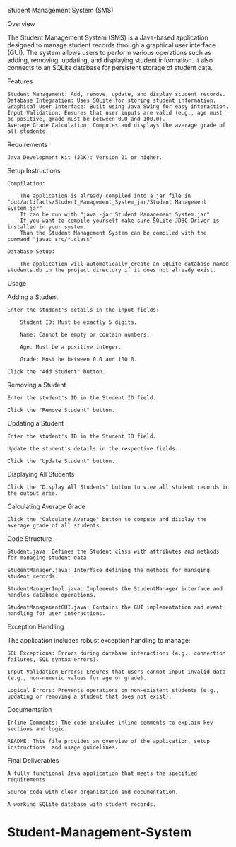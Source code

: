 Student Management System (SMS)

Overview

The Student Management System (SMS) is a Java-based application designed to manage student records through a graphical user interface (GUI).
The system allows users to perform various operations such as adding, removing, updating, and displaying student information.
It also connects to an SQLite database for persistent storage of student data.

Features

    Student Management: Add, remove, update, and display student records.
    Database Integration: Uses SQLite for storing student information.
    Graphical User Interface: Built using Java Swing for easy interaction.
    Input Validation: Ensures that user inputs are valid (e.g., age must be positive, grade must be between 0.0 and 100.0).
    Average Grade Calculation: Computes and displays the average grade of all students.

Requirements

    Java Development Kit (JDK): Version 21 or higher.

Setup Instructions

    Compilation:
        
        The application is already compiled into a jar file in "out/artifacts/Student_Management_System_jar/Student Management System.jar"
        It can be run with "java -jar Student Management System.jar"
        If you want to compıle yourself make sure SQLite JDBC Driver is installed in your system.
        Than the Student Management System can be compıled with the command "javac src/*.class"

    Database Setup:

        The application will automatically create an SQLite database named students.db in the project directory if it does not already exist.

Usage

Adding a Student

    Enter the student's details in the input fields:

        Student ID: Must be exactly 5 digits.

        Name: Cannot be empty or contain numbers.

        Age: Must be a positive integer.

        Grade: Must be between 0.0 and 100.0.

    Click the "Add Student" button.

Removing a Student

    Enter the student's ID in the Student ID field.

    Click the "Remove Student" button.

Updating a Student

    Enter the student's ID in the Student ID field.

    Update the student's details in the respective fields.

    Click the "Update Student" button.

Displaying All Students

    Click the "Display All Students" button to view all student records in the output area.

Calculating Average Grade

    Click the "Calculate Average" button to compute and display the average grade of all students.

Code Structure

    Student.java: Defines the Student class with attributes and methods for managing student data.

    StudentManager.java: Interface defining the methods for managing student records.

    StudentManagerImpl.java: Implements the StudentManager interface and handles database operations.

    StudentManagementGUI.java: Contains the GUI implementation and event handling for user interactions.

Exception Handling

The application includes robust exception handling to manage:

    SQL Exceptions: Errors during database interactions (e.g., connection failures, SQL syntax errors).

    Input Validation Errors: Ensures that users cannot input invalid data (e.g., non-numeric values for age or grade).

    Logical Errors: Prevents operations on non-existent students (e.g., updating or removing a student that does not exist).

Documentation

    Inline Comments: The code includes inline comments to explain key sections and logic.

    README: This file provides an overview of the application, setup instructions, and usage guidelines.

Final Deliverables

    A fully functional Java application that meets the specified requirements.

    Source code with clear organization and documentation.

    A working SQLite database with student records.
# Student-Management-System
